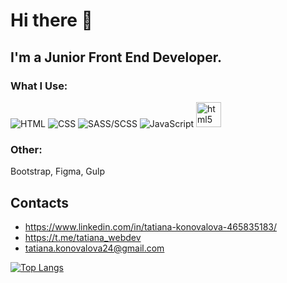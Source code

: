 # Hi there 👋

## I'm a Junior Front End Developer. 

### What I Use:
![HTML](https://camo.githubusercontent.com/f7cbfd1c8cdea2c8d51f0a718e1347188c46263a0d6e20874e0d7b459d2d31eb/68747470733a2f2f696d672e736869656c64732e696f2f62616467652f2d48544d4c2d626c61636b3f7374796c653d666c6174266c6f676f3d48544d4c35) ![CSS](https://camo.githubusercontent.com/29d20232ce4628e39184bde06e8092a410591e4d0bf04bde6b850479b696fd9b/68747470733a2f2f696d672e736869656c64732e696f2f62616467652f2d4353532d626c61636b3f7374796c653d666c6174266c6f676f3d43535333266c6f676f436f6c6f723d313537324236) ![SASS/SCSS](https://camo.githubusercontent.com/31e05f6acdf2d00812a14930a82c91d8b602ca2c992a73354ca3585563c5b717/68747470733a2f2f696d672e736869656c64732e696f2f62616467652f2d534153532f534353532d626c61636b3f7374796c653d666c6174266c6f676f3d53415353266c6f676f436f6c6f723d424634303830) ![JavaScript](https://camo.githubusercontent.com/1d38367abd8be1ee0ff7469abb02e76daa0fa8e009608e4f68107dd194aa0812/68747470733a2f2f696d672e736869656c64732e696f2f62616467652f2d4a6176615363726970742d626c61636b3f7374796c653d666c6174266c6f676f3d4a617661536372697074) 
<img src="https://cdn2.iconfinder.com/data/icons/social-icon-3/512/social_style_3_html5-512.png" alt="html5" width="40" height="40"/>
### Other:
Bootstrap, Figma, Gulp

## Contacts
 * https://www.linkedin.com/in/tatiana-konovalova-465835183/
 * https://t.me/tatiana_webdev
 * tatiana.konovalova24@gmail.com


[![Top Langs](https://github-readme-stats.vercel.app/api/top-langs/?username=tatianaKonovalova&layout=compact&show_icons=true&theme=dark)](https://github.com/anuraghazra/github-readme-stats)
